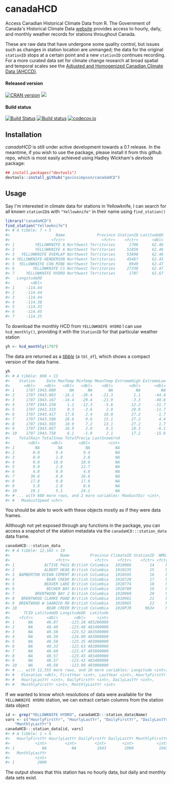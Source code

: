 
# canadaHCD
Access Canadian Historical Climate Data from R. The Government of Canada's Historical Climate Data [website](http://climate.weather.gc.ca/index_e.html) provides access to hourly, daily, and monthly weather records for stations throughout Canada.

These are raw data that have undergone some quality control, but issues such as changes in station location are unmanged; the data for the original `stationID` stops at a certain point and a new `stationID` continues recording. For a more curated data set for climate change research at broad spatial and temporal scales see the [Adjusted and Homogenized Canadian Climate Data (AHCCD)](http://ec.gc.ca/dccha-ahccd/default.asp?lang=En&n=B1F8423A-1).

#### Released version
[![CRAN version](http://www.r-pkg.org/badges/version/canadaHCD)](https://cran.r-project.org/package=canadaHCD) [![](http://cranlogs.r-pkg.org/badges/grand-total/canadaHCD)](https://cran.r-project.org/package=canadaHCD)

#### Build status
[![Build Status](https://travis-ci.org/gavinsimpson/canadaHCD.svg?branch=master)](https://travis-ci.org/gavinsimpson/canadaHCD)  [![Build status](https://ci.appveyor.com/api/projects/status/e3ptg9drviavci71/branch/master?svg=true)](https://ci.appveyor.com/project/gavinsimpson/canadahcd/branch/master)  [![codecov.io](https://codecov.io/github/gavinsimpson/canadaHCD/coverage.svg?branch=master)](https://codecov.io/github/gavinsimpson/canadaHCD?branch=master)

## Installation

*canadaHCD* is still under active development towards a 0.1 release. In the meantime, if you wish to use the package, please install it from this github repo, which is most easily achieved using Hadley Wickham's *devtools* package:


```r
## install.packages("devtools")
devtools::install_github("gavinsimpson/canadaHCD")
```

## Usage

Say I'm interested in climate data for stations in Yellowknife, I can search for all known `stationID`s with `"Yellowknife"` in their name using `find_station()`


```r
library("canadaHCD")
find_station("Yellowknife")
#> # A tibble: 7 × 5
#>                    Name              Province StationID LatitudeDD
#>                  <fctr>                <fctr>    <fctr>      <dbl>
#> 1         YELLOWKNIFE A Northwest Territories      1706      62.46
#> 2         YELLOWKNIFE A Northwest Territories     51058      62.46
#> 3   YELLOWKNIFE OVERLAP Northwest Territories     53898      62.46
#> 4 YELLOWKNIFE-HENDERSON Northwest Territories     45467      62.45
#> 5  YELLOWKNIFE CON MINE Northwest Territories      8949      62.47
#> 6        YELLOWKNIFE CS Northwest Territories     27338      62.47
#> 7     YELLOWKNIFE HYDRO Northwest Territories      1707      62.67
#>   LongitudeDD
#>         <dbl>
#> 1     -114.44
#> 2     -114.44
#> 3     -114.44
#> 4     -114.38
#> 5     -114.33
#> 6     -114.45
#> 7     -114.25
```

To download the monthly HCD from `YELLOWKNIFE HYDRO` I can use `hcd_monthly()`, providing it with the `StationID` for that particular weather station


```r
yh <- hcd_monthly(1707)
```

The data are returned as a [*tibble*](https://cran.r-project.org/web/packages/tibble/vignettes/tibble.html) (a `tbl_df`), which shows a compact version of the data frame.


```r
yh
#> # A tibble: 690 × 13
#>    Station     Date MaxTemp MinTemp MeanTemp ExtremeHigh ExtremeLow
#>      <dbl>    <dbl>   <dbl>   <dbl>    <dbl>       <dbl>      <dbl>
#> 1     1707 1943.000      NA      NA       NA          NA         NA
#> 2     1707 1943.083   -16.2   -26.4    -21.3         1.1      -44.4
#> 3     1707 1943.167   -14.4   -29.4    -21.9        -3.3      -40.6
#> 4     1707 1943.250     1.2   -12.3     -5.6        12.2      -31.7
#> 5     1707 1943.333     9.3    -3.6      2.9        20.0      -11.7
#> 6     1707 1943.417    17.6     2.4     10.0        27.2       -1.7
#> 7     1707 1943.500    20.6     9.6     15.1        27.2        4.4
#> 8     1707 1943.583    18.9     7.2     13.1        27.2        1.7
#> 9     1707 1943.667    10.9     2.0      6.5        18.3       -6.1
#> 10    1707 1943.750     6.1    -1.9      2.1        17.2      -15.6
#>    TotalRain TotalSnow TotalPrecip LastSnowGrnd
#>        <dbl>     <dbl>       <dbl>        <int>
#> 1         NA        NA          NA           NA
#> 2        0.0       9.4         9.4           NA
#> 3        0.0       2.8         2.8           NA
#> 4        0.0      18.0        18.0           NA
#> 5        9.9       2.8        12.7           NA
#> 6        4.8       0.0         4.8           NA
#> 7       36.6       0.0        36.6           NA
#> 8       17.8       0.0        17.8           NA
#> 9        5.8       2.8         8.6           NA
#> 10      19.1       5.1        24.1           NA
#> # ... with 680 more rows, and 2 more variables: MaxGustDir <int>,
#> #   MaxGustSpeed <chr>
```

You should be able to work with these objects mostly as if they were data frames.

Allthough not yet exposed through any functions in the package, you can access a snapshot of the station metadata via the `canadaHCD:::station_data` data frame.


```r
canadaHCD:::station_data
#> # A tibble: 12,565 × 19
#>                      Name         Province ClimateID StationID  WMOID
#>                    <fctr>           <fctr>    <fctr>    <fctr> <fctr>
#> 1             ACTIVE PASS British Columbia   1010066        14     NA
#> 2             ALBERT HEAD British Columbia   1010235        15     NA
#> 3  BAMBERTON OCEAN CEMENT British Columbia   1010595        16     NA
#> 4              BEAR CREEK British Columbia   1010720        17     NA
#> 5             BEAVER LAKE British Columbia   1010774        18     NA
#> 6              BECHER BAY British Columbia   1010780        19     NA
#> 7         BRENTWOOD BAY 2 British Columbia   1010960        20     NA
#> 8   BRENTWOOD CLARKE ROAD British Columbia   1010961        21     NA
#> 9  BRENTWOOD W SAANICH RD British Columbia   1010965        22     NA
#> 10             BEAR CREEK British Columbia   1010PJR      9634     NA
#>      TCID LatitudeDD LongitudeDD  Latitude
#>    <fctr>      <dbl>       <dbl>     <int>
#> 1      NA      48.87     -123.28 485200000
#> 2      NA      48.40     -123.48 482400000
#> 3      NA      48.58     -123.52 483500000
#> 4      NA      48.50     -124.00 483000000
#> 5      NA      48.50     -123.35 483000000
#> 6      NA      48.33     -123.63 482000000
#> 7      NA      48.60     -123.47 483600000
#> 8      NA      48.57     -123.45 483400000
#> 9      NA      48.57     -123.43 483400000
#> 10     NA      48.50     -123.90 483000000
#> # ... with 12,555 more rows, and 10 more variables: Longitude <int>,
#> #   Elevation <dbl>, FirstYear <int>, LastYear <int>, HourlyFirstYr <int>,
#> #   HourlyLastYr <int>, DailyFirstYr <int>, DailyLastYr <int>,
#> #   MonthlyFirstYr <int>, MonthlyLastYr <int>
```

If we wanted to know which resolutions of data were available for the `YELLOWKNIFE HYDRO` station, we can extract certain columns from the station data object


```r
id <- grep("YELLOWKNIFE HYDRO", canadaHCD:::station_data$Name)
vars <- c("HourlyFirstYr", "HourlyLastYr", "DailyFirstYr", "DailyLastYr", "MonthlyFirstYr", 
    "MonthlyLastYr")
canadaHCD:::station_data[id, vars]
#> # A tibble: 1 × 6
#>   HourlyFirstYr HourlyLastYr DailyFirstYr DailyLastYr MonthlyFirstYr
#>           <int>        <int>        <int>       <int>          <int>
#> 1            NA           NA         1943        2000           1943
#>   MonthlyLastYr
#>           <int>
#> 1          2000
```

The output shows that this station has no hourly data, but daily and monthly data sets exist.
